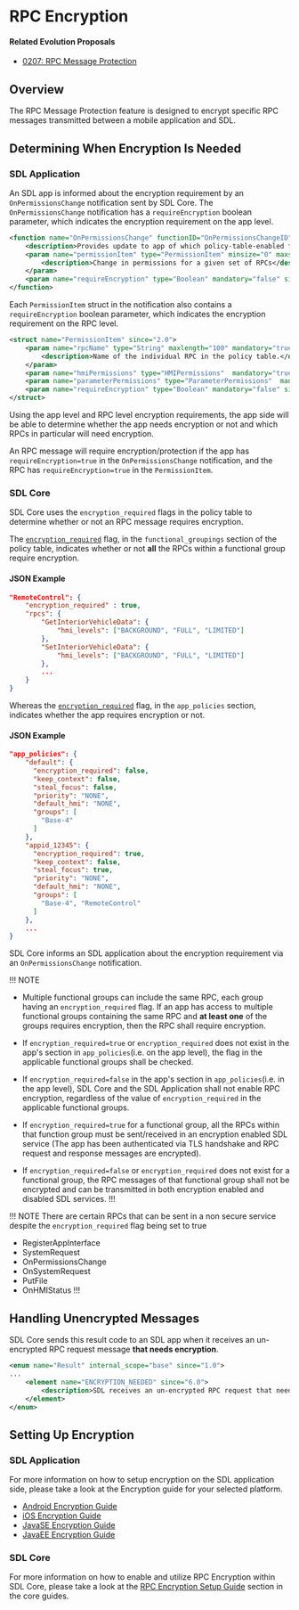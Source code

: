 # RPC Encryption

#### Related Evolution Proposals
- [0207: RPC Message Protection](https://github.com/smartdevicelink/sdl_evolution/blob/master/proposals/0207-rpc-message-protection.md)

## Overview

The RPC Message Protection feature is designed to encrypt specific RPC messages transmitted between a mobile application and SDL.

## Determining When Encryption Is Needed

### SDL Application

An SDL app is informed about the encryption requirement by an `OnPermissionsChange` notification sent by SDL Core. The `OnPermissionsChange` notification has a `requireEncryption` boolean parameter, which indicates the encryption requirement on the app level.

```xml
<function name="OnPermissionsChange" functionID="OnPermissionsChangeID" messagetype="notification" since="2.0">
    <description>Provides update to app of which policy-table-enabled functions are available</description>
    <param name="permissionItem" type="PermissionItem" minsize="0" maxsize="500" array="true" mandatory="true">
        <description>Change in permissions for a given set of RPCs</description>
    </param>
    <param name="requireEncryption" type="Boolean" mandatory="false" since="6.0"/>
</function>
```

Each `PermissionItem` struct in the notification also contains a `requireEncryption` boolean parameter, which indicates the encryption requirement on the RPC level.

```xml
<struct name="PermissionItem" since="2.0">
    <param name="rpcName" type="String" maxlength="100" mandatory="true">
        <description>Name of the individual RPC in the policy table.</description>
    </param>
    <param name="hmiPermissions" type="HMIPermissions"  mandatory="true"/>
    <param name="parameterPermissions" type="ParameterPermissions"  mandatory="true"/>
    <param name="requireEncryption" type="Boolean" mandatory="false" since="6.0"/>
</struct>
```
Using the app level and RPC level encryption requirements, the app side will be able to determine whether the app needs encryption or not and which RPCs in particular will need encryption.

An RPC message will require encryption/protection if the app has `requireEncryption=true` in the `OnPermissionsChange` notification, and  the RPC has `requireEncryption=true` in the `PermissionItem`.

### SDL Core

SDL Core uses the `encryption_required` flags in the policy table to determine whether or not an RPC message requires encryption. 

The [`encryption_required`](https://smartdevicelink.com/en/guides/sdl-overview-guides/policies/policy-fields/#encryption_required) flag, in the `functional_groupings` section of the policy table, indicates whether or not **all** the RPCs within a functional group require encryption.

#### JSON Example

```json
"RemoteControl": {
    "encryption_required" : true,
    "rpcs": {
        "GetInteriorVehicleData": {
            "hmi_levels": ["BACKGROUND", "FULL", "LIMITED"]
        },
        "SetInteriorVehicleData": {
            "hmi_levels": ["BACKGROUND", "FULL", "LIMITED"]
        },
        ...
    }
}
```
Whereas the  [`encryption_required`](https://smartdevicelink.com/en/guides/sdl-overview-guides/policies/app-policies/#encryption_required) flag, in the `app_policies` section, indicates whether the app requires encryption or not.

#### JSON Example

```json
"app_policies": {
    "default": {
      "encryption_required": false,
      "keep_context": false,
      "steal_focus": false,
      "priority": "NONE",
      "default_hmi": "NONE",
      "groups": [
        "Base-4"
      ]
    },
    "appid_12345": {
      "encryption_required": true,
      "keep_context": false,
      "steal_focus": true,
      "priority": "NONE",
      "default_hmi": "NONE",
      "groups": [
        "Base-4", "RemoteControl"
      ]
    },
    ...
}
```
SDL Core informs an SDL application about the encryption requirement via an `OnPermissionsChange` notification.

!!! NOTE
- Multiple functional groups can include the same RPC, each group having an `encryption_required` flag. If an app has access to multiple functional groups containing the same RPC and **at least one** of the groups requires encryption, then the RPC shall require encryption.

- If `encryption_required=true` or `encryption_required` does not exist in the app's section in `app_policies`(i.e. on the app level), the flag in the applicable functional groups shall be checked.

- If `encryption_required=false` in the app's section in `app_policies`(i.e. in the app level), SDL Core and the SDL Application shall not enable RPC encryption, regardless of the value of `encryption_required` in the applicable functional groups.

- If `encryption_required=true` for a functional group, all the RPCs within that function group must be sent/received in an encryption enabled SDL service (The app has been authenticated via TLS handshake and RPC request and response messages are encrypted). 

- If `encryption_required=false` or `encryption_required` does not exist for a functional group, the RPC messages of that functional group shall not be encrypted and can be transmitted in both encryption enabled and disabled SDL services.
!!!

!!! NOTE
There are certain RPCs that can be sent in a non secure service despite the `encryption_required` flag being set to true

- RegisterAppInterface
- SystemRequest
- OnPermissionsChange
- OnSystemRequest
- PutFile
- OnHMIStatus
!!!

## Handling Unencrypted Messages

SDL Core sends this result code to an SDL app when it receives an un-encrypted RPC request message **that needs encryption**.

```xml
<enum name="Result" internal_scope="base" since="1.0">
...
    <element name="ENCRYPTION_NEEDED" since="6.0">
        <description>SDL receives an un-encrypted RPC request that needs protection. </description>
    </element>
</enum>
```

## Setting Up Encryption

### SDL Application

For more information on how to setup encryption on the SDL application side, please take a look at the Encryption guide for your selected platform.

- [Android Encryption Guide](https://smartdevicelink.com/en/guides/android/other-sdl-features/encryption/)
- [iOS Encryption Guide](https://smartdevicelink.com/en/guides/ios/other-sdl-features/encryption/)
- [JavaSE Encryption Guide](https://smartdevicelink.com/en/guides/javase/other-sdl-features/encryption/)
- [JavaEE Encryption Guide](https://smartdevicelink.com/en/guides/javaee/other-sdl-features/encryption/)

### SDL Core

For more information on how to enable and utilize RPC Encryption within SDL Core, please take a look at the [RPC Encryption Setup Guide](https://smartdevicelink.com/en/guides/core/feature-documentation/rpc-encryption/) section in the core guides.
